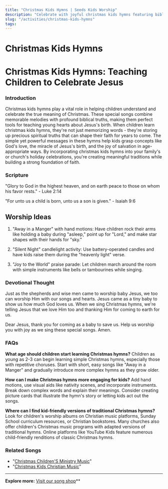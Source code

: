```yaml
---
title: "Christmas Kids Hymns | Seeds Kids Worship"
description: "Celebrate with joyful christmas kids hymns featuring biblical Christmas themes. Holiday worship music for children and families."
slug: "/activities/christmas-kids-hymns"
tags:
---
```


# Christmas Kids Hymns

# Christmas Kids Hymns: Teaching Children to Celebrate Jesus

### Introduction
Christmas kids hymns play a vital role in helping children understand and celebrate the true meaning of Christmas. These special songs combine memorable melodies with profound biblical truths, making them perfect tools for teaching young hearts about Jesus's birth. When children learn christmas kids hymns, they're not just memorizing words - they're storing up precious spiritual truths that can shape their faith for years to come. The simple yet powerful messages in these hymns help kids grasp concepts like God's love, the miracle of Jesus's birth, and the joy of salvation in age-appropriate ways. By incorporating christmas kids hymns into your family's or church's holiday celebrations, you're creating meaningful traditions while building a strong foundation of faith.

### Scripture
"Glory to God in the highest heaven, and on earth peace to those on whom his favor rests." - Luke 2:14

"For unto us a child is born, unto us a son is given." - Isaiah 9:6

## Worship Ideas
1. "Away in a Manger" with hand motions: Have children rock their arms like holding a baby during "asleep," point up for "Lord," and make star shapes with their hands for "sky."

2. "Silent Night" candlelight activity: Use battery-operated candles and have kids raise them during the "heavenly light" verse.

3. "Joy to the World" praise parade: Let children march around the room with simple instruments like bells or tambourines while singing.

### Devotional Thought
Just as the shepherds and wise men came to worship baby Jesus, we too can worship Him with our songs and hearts. Jesus came as a tiny baby to show us how much God loves us. When we sing Christmas hymns, we're telling Jesus that we love Him too and thanking Him for coming to earth for us.

Dear Jesus, thank you for coming as a baby to save us. Help us worship you with joy as we sing these special songs. Amen.

### FAQs

**What age should children start learning Christmas hymns?**
Children as young as 2-3 can begin learning simple Christmas hymns, especially those with repetitive choruses. Start with short, easy songs like "Away in a Manger" and gradually introduce more complex hymns as they grow older.

**How can I make Christmas hymns more engaging for kids?**
Add hand motions, use visual aids like nativity scenes, and incorporate instruments. Break down complex words and explain their meanings. Consider creating picture cards that illustrate the hymn's story or letting kids act out the songs.

**Where can I find kid-friendly versions of traditional Christmas hymns?**
Look for children's worship albums on Christian music platforms, Sunday School curriculum resources, or Christian bookstores. Many churches also offer children's Christmas music programs with adapted versions of traditional hymns. Online platforms like YouTube Kids feature numerous child-friendly renditions of classic Christmas hymns.

### Related Songs

- "[Christmas Children'S Ministry Music](/activities/christmas-children-s-ministry-music/)"
- "[Christmas Kids Christian Music](/activities/christmas-kids-christian-music/)"

---

**Explore more:** [Visit our song shop](https://seedskidsworship.com/shop)**

<!-- Schema Markup -->
<script type="application/ld+json">
{
  "@context": "https://schema.org",
  "@type": "MusicRecording",
  "name": "Christmas Kids Hymns",
  "byArtist": {
    "@type": "MusicGroup",
    "name": "Seeds Kids Worship"
  },
  "isFamilyFriendly": true,
  "url": "https://seedskidsworship.com/activities/christmas-kids-hymns/"
}
</script>